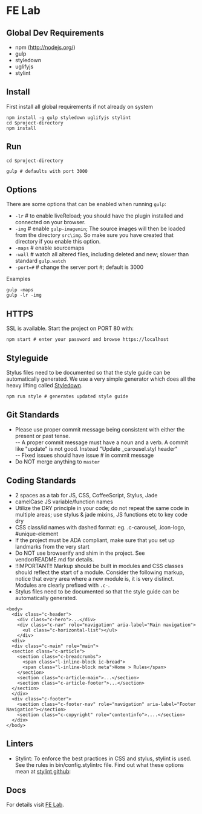 FE Lab
=================

Global Dev Requirements
-------------
  * npm (http://nodejs.org/)
  * gulp
  * styledown
  * uglifyjs
  * stylint

Install
-------------
First install all global requirements if not already on system

```
npm install -g gulp styledown uglifyjs stylint
cd $project-directory
npm install
```

Run
-------------

```
cd $project-directory

gulp # defaults with port 3000
```

Options
-------------
There are some options that can be enabled when running `gulp`:  
- `-lr`   # to enable liveReload; you should have the plugin installed and connected on your browser.  
- `-img`  # enable `gulp-imagemin`; The source images will then be loaded from the directory `src\img`. So make sure you have created that directory if you enable this option.  
- `-maps` # enable sourcemaps  
- `-wall` # watch all altered files, including deleted and new; slower than standard `gulp.watch`  
- `-port=#` # change the server port #; default is 3000  

Examples
```
gulp -maps
gulp -lr -img
```

HTTPS
-------------
SSL is available. Start the project on PORT 80 with:
```
npm start # enter your password and browse https://localhost
```

Styleguide
-------------
Stylus files need to be documented so that the style guide can be automatically generated. We use a very simple generator which does all the heavy lifting called [Styledown](https://github.com/styledown/styledown). 
```
npm run style # generates updated style guide
```

Git Standards
--------------
- Please use proper commit message being consistent with either the present or past tense.  
-- A proper commit message must have a noun and a verb. A commit like "update" is not good. Instead "Update _carousel.styl header"  
-- Fixed issues should have issue # in commit message  
- Do NOT merge anything to `master`  
  
Coding Standards
--------------
- 2 spaces as a tab for JS, CSS, CoffeeScript, Stylus, Jade  
- camelCase JS variable/function names  
- Utilize the DRY principle in your code; do not repeat the same code in multiple areas; use stylus & jade mixins, JS functions etc to key code dry
- CSS class/id names with dashed format: eg. .c-carousel, .icon-logo, #unique-element
- If the project must be ADA compliant, make sure that you set up landmarks from the very start
- Do NOT use browserify and shim in the project. See vendor/README.md for details.
- !!IMPORTANT!! Markup should be built in modules and CSS classes should reflect the start of a module. Consider the following markup, notice that every area where a new module is, it is very distinct. Modules are clearly prefixed with `.c-`. 
- Stylus files need to be documented so that the style guide can be automatically generated.
```
<body>
  <div class="c-header">
    <div class="c-hero">...</div>
    <div class="c-nav" role="navigation" aria-label="Main navigation">
      <ul class="c-horizontal-list"></ul>
    </div>
  <div>
  <div class="c-main" role="main">
  <section class="c-article">
    <section class="c-breadcrumbs">
      <span class="l-inline-block ic-bread">
      <span class="l-inline-block meta">Home > Rules</span>
    </section>
    <section class="c-article-main">...</section>
    <section class="c-article-footer">...</section>
  </section>
  </div>
  <div class="c-footer">
    <section class="c-footer-nav" role="navigation" aria-label="Footer Navigation"></section>
    <section class="c-copyright" role="contentinfo">....</section>
  </div>
</body>
```

Linters
------------
- Stylint: To enforce the best practices in CSS and stylus, stylint is used. See the rules in bin/config.stylintrc file. Find out what these options mean at [stylint github](https://github.com/rossPatton/stylint): 

Docs
------------
For details visit [FE Lab](https://loweproferotech.atlassian.net/wiki/display/IL/FE+Lab).
